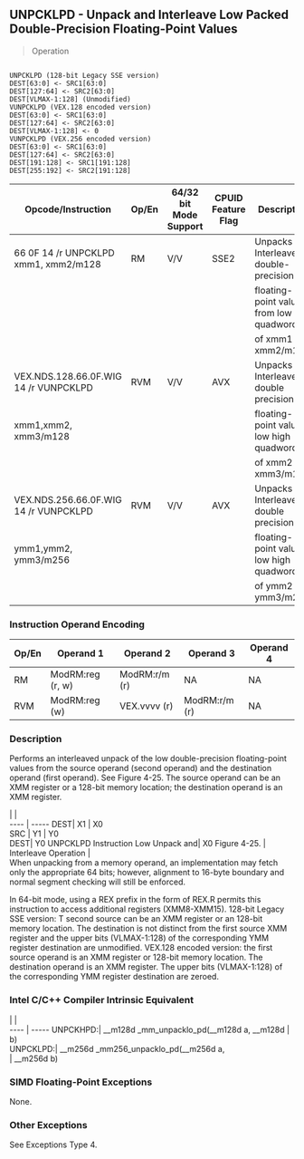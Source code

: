 ## UNPCKLPD - Unpack and Interleave Low Packed Double-Precision Floating-Point Values

> Operation
``` slim

UNPCKLPD (128-bit Legacy SSE version)
DEST[63:0] <- SRC1[63:0]
DEST[127:64] <- SRC2[63:0]
DEST[VLMAX-1:128] (Unmodified)
VUNPCKLPD (VEX.128 encoded version)
DEST[63:0] <- SRC1[63:0]
DEST[127:64] <- SRC2[63:0]
DEST[VLMAX-1:128] <- 0
VUNPCKLPD (VEX.256 encoded version)
DEST[63:0] <- SRC1[63:0]
DEST[127:64] <- SRC2[63:0]
DEST[191:128] <- SRC1[191:128]
DEST[255:192] <- SRC2[191:128]

```

 Opcode/Instruction                   | Op/En| 64/32 bit Mode Support| CPUID Feature Flag| Description                             
 ---  | --- | --- | --- | ---
 66 0F 14 /r UNPCKLPD xmm1, xmm2/m128 | RM   | V/V                   | SSE2              | Unpacks and Interleaves double-precision
                                      |      |                       |                   | floating-point values from low quadwords
                                      |      |                       |                   | of xmm1 and xmm2/m128.                  
 VEX.NDS.128.66.0F.WIG 14 /r VUNPCKLPD| RVM  | V/V                   | AVX               | Unpacks and Interleaves double precision
 xmm1,xmm2, xmm3/m128                 |      |                       |                   | floating-point values low high quadwords
                                      |      |                       |                   | of xmm2 and xmm3/m128.                  
 VEX.NDS.256.66.0F.WIG 14 /r VUNPCKLPD| RVM  | V/V                   | AVX               | Unpacks and Interleaves double precision
 ymm1,ymm2, ymm3/m256                 |      |                       |                   | floating-point values low high quadwords
                                      |      |                       |                   | of ymm2 and ymm3/m256.                  

### Instruction Operand Encoding
 Op/En| Operand 1       | Operand 2    | Operand 3    | Operand 4
 ---  | --- | --- | --- | ---
 RM   | ModRM:reg (r, w)| ModRM:r/m (r)| NA           | NA       
 RVM  | ModRM:reg (w)   | VEX.vvvv (r) | ModRM:r/m (r)| NA       

### Description
Performs an interleaved unpack of the low double-precision floating-point values
from the source operand (second operand) and the destination operand (first
operand). See Figure 4-25. The source operand can be an XMM register or a 128-bit
memory location; the destination operand is an XMM register.

   | |  
---- | -----
 DEST| X1                                    | X0             
 SRC | Y1                                    | Y0             
 DEST| Y0 UNPCKLPD Instruction Low Unpack and| X0 Figure 4-25.
     | Interleave Operation                  |                
When unpacking from a memory operand, an implementation may fetch only the appropriate
64 bits; however, alignment to 16-byte boundary and normal segment checking
will still be enforced.

In 64-bit mode, using a REX prefix in the form of REX.R permits this instruction
to access additional registers (XMM8-XMM15). 128-bit Legacy SSE version: T second
source can be an XMM register or an 128-bit memory location. The destination
is not distinct from the first source XMM register and the upper bits (VLMAX-1:128)
of the corresponding YMM register destination are unmodified. VEX.128 encoded
version: the first source operand is an XMM register or 128-bit memory location.
The destination operand is an XMM register. The upper bits (VLMAX-1:128) of
the corresponding YMM register destination are zeroed.



### Intel C/C++ Compiler Intrinsic Equivalent
   | |  
---- | -----
 UNPCKHPD:| __m128d _mm_unpacklo_pd(__m128d a, __m128d
          | b)                                        
 UNPCKLPD:| __m256d _mm256_unpacklo_pd(__m256d a,     
          | __m256d b)                                

### SIMD Floating-Point Exceptions
None.


### Other Exceptions
See Exceptions Type 4.
